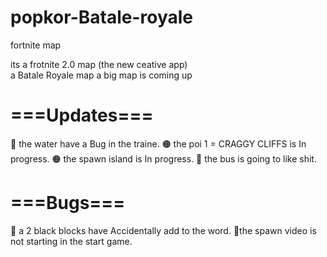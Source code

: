 # popkor-Batale-royale
fortnite  map

its a frotnite 2.0 map (the new ceative app)  
a Batale Royale map 
a big map is coming up

# ===Updates===
🔴 the water have a Bug in the traine.
🟠 the poi 1 = CRAGGY CLIFFS is In progress.
🟠 the spawn island is In progress.
🔴 the bus is going to like shit.
# ===Bugs===
🔴 a 2 black blocks have Accidentally
add to the word.
🔴the spawn video is not starting in the start game.
